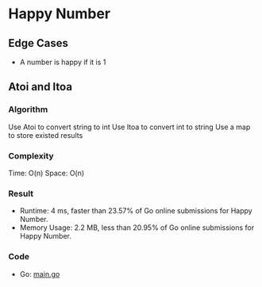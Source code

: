 # Happy Number
## Edge Cases
- A number is happy if it is 1
## Atoi and Itoa
### Algorithm
Use Atoi to convert string to int
Use Itoa to convert int to string
Use a map to store existed results
### Complexity
Time: O(n)
Space: O(n)
### Result
- Runtime: 4 ms, faster than 23.57% of Go online submissions for Happy Number.
- Memory Usage: 2.2 MB, less than 20.95% of Go online submissions for Happy Number.
### Code
- Go: [main.go](#maingo)